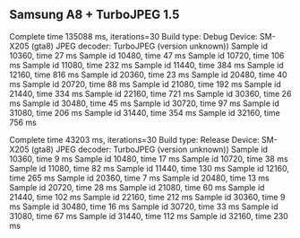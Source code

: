 ## Samsung A8 + TurboJPEG 1.5

Complete time 135088 ms, iterations=30
Build type: Debug
Device: SM-X205 (gta8)
JPEG decoder: TurboJPEG (version unknown))
Sample id 10360, time 27 ms
Sample id 10480, time 47 ms
Sample id 10720, time 106 ms
Sample id 11080, time 232 ms
Sample id 11440, time 384 ms
Sample id 12160, time 816 ms
Sample id 20360, time 23 ms
Sample id 20480, time 40 ms
Sample id 20720, time 88 ms
Sample id 21080, time 192 ms
Sample id 21440, time 334 ms
Sample id 22160, time 721 ms
Sample id 30360, time 26 ms
Sample id 30480, time 45 ms
Sample id 30720, time 97 ms
Sample id 31080, time 206 ms
Sample id 31440, time 354 ms
Sample id 32160, time 756 ms

Complete time 43203 ms, iterations=30
Build type: Release
Device: SM-X205 (gta8)
JPEG decoder: TurboJPEG (version unknown))
Sample id 10360, time 9 ms
Sample id 10480, time 17 ms
Sample id 10720, time 38 ms
Sample id 11080, time 82 ms
Sample id 11440, time 130 ms
Sample id 12160, time 265 ms
Sample id 20360, time 7 ms
Sample id 20480, time 13 ms
Sample id 20720, time 28 ms
Sample id 21080, time 60 ms
Sample id 21440, time 102 ms
Sample id 22160, time 212 ms
Sample id 30360, time 9 ms
Sample id 30480, time 16 ms
Sample id 30720, time 33 ms
Sample id 31080, time 67 ms
Sample id 31440, time 112 ms
Sample id 32160, time 230 ms